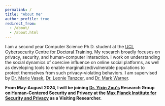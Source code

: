 ```yaml
---
permalink: /
title: "About Me"
author_profile: true
redirect_from: 
  - /about/
  - /about.html
---
```


I am a second year Computer Science Ph.D. student at the [UCL Cybersecurity Centre for Doctoral Training](https://www.ucl.ac.uk/cybersecurity-cdt/). My research broadly focuses on privacy, security, and human-computer interaction. I work on understanding the social dynamics of coercive influence on online social platforms, as well as developing tools to enable marginalized/vulnerable populations to protect themselves from such privacy-violating behaviors. I am supervised by [Dr. Marie Vasek](https://mvasek.com), [Dr. Leonie Tanzcer](https://www.leonietanczer.net/about.html), and [Dr. Mark Warner](https://markjwarner.github.io).

**From May-August 2024, I will be joining [Dr. Yixin Zou's](https://yixinzou.github.io) Research Group on Human-Centered Security and Privacy at the [Max Planck Institute for Security and Privacy](https://www.mpi-sp.org) as a Visiting Researcher.**
